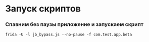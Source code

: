 # Запуск скриптов

### Спавним без паузы приложение и запускаем скрипт

`frida -U -l jb_bypass.js --no-pause -f com.test.app.beta`

